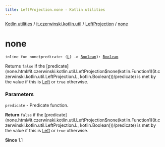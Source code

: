 ```yaml
---
title: LeftProjection.none - Kotlin utilities
---
```


[Kotlin utilities](../../index.html) / [it.czerwinski.kotlin.util](../index.html) / [LeftProjection](index.html) / [none](./none.html)

# none

`inline fun none(predicate: (`[`L`](index.html#L)`) -> `[`Boolean`](https://kotlinlang.org/api/latest/jvm/stdlib/kotlin/-boolean/index.html)`): `[`Boolean`](https://kotlinlang.org/api/latest/jvm/stdlib/kotlin/-boolean/index.html)

Returns `false` if the [predicate](none.html#it.czerwinski.kotlin.util.LeftProjection$none(kotlin.Function1((it.czerwinski.kotlin.util.LeftProjection.L, kotlin.Boolean)))/predicate) is met by the value if this is [Left](../-left/index.html) or `true` otherwise.

### Parameters

`predicate` - Predicate function.

**Return**
`false` if the [predicate](none.html#it.czerwinski.kotlin.util.LeftProjection$none(kotlin.Function1((it.czerwinski.kotlin.util.LeftProjection.L, kotlin.Boolean)))/predicate) is met by the value if this is [Left](../-left/index.html) or `true` otherwise.

**Since**
1.1

